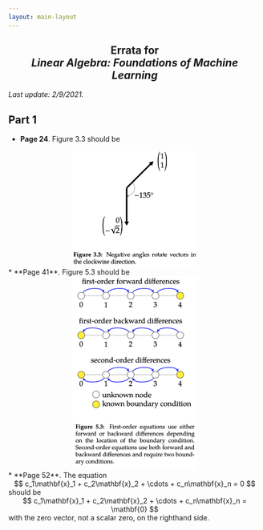 ```yaml
---
layout: main-layout
---
```


<link href="style.css" rel="stylesheet">

<script src="https://polyfill.io/v3/polyfill.min.js?features=es6"></script>
<script id="MathJax-script" async src="https://cdn.jsdelivr.net/npm/mathjax@3/es5/tex-mml-chtml.js"></script>

<center>
<h2>Errata for<br>
<i>Linear Algebra: Foundations of Machine Learning</i></h2>
</center>

*Last update: 2/9/2021.*

## Part 1

* **Page 24**. Figure 3.3 should be
<center>
<img src="files/Figure3-3.png" alt="Figure 3.3" width="250"/>
</center>
* **Page 41**. Figure 5.3 should be
<center>
<img src="files/Figure5-3.png" alt="Figure 5.3" width="250"/>
</center>
* **Page 52**. The equation
<center>
$$ c_1\mathbf{x}_1 + c_2\mathbf{x}_2 + \cdots +  c_n\mathbf{x}_n = 0 $$
</center>
should be
<center>
$$ c_1\mathbf{x}_1 + c_2\mathbf{x}_2 + \cdots +  c_n\mathbf{x}_n = \mathbf{0} $$
</center>
with the zero vector, not a scalar zero, on the righthand side.
